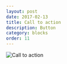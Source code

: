 ```yaml
---
layout: post
date: 2017-02-13
title: Call to action
description: Button
category: blocks
order: 11
---
```


![Call to action]({{site.image_path}}/{{page.category}}/call-to-action.png)

